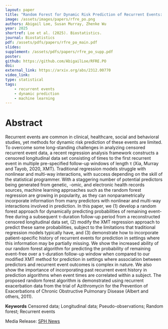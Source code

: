 ```yaml
---
layout: paper
title: "Random Forest for Dynamic Risk Prediction of Recurrent Events: A Pseudo-Observation Approach"
image: /assets/images/papers/rfre_po.png
authors: Abigail Loe, Susan Murray, Zhenke Wu
year: 2025
shortref: Loe et al. (2025). Biostatistics.
journal: Biostatistics
pdf: /assets/pdfs/papers/rfre_po_main.pdf
slides: 
supplement: /assets/pdfs/papers/rfre_po_supp.pdf  
poster: 
github: https://github.com/AbigailLoe/RFRE.PO
doi: 
external_link: https://arxiv.org/abs/2312.00770
video_link: 
type: statistical
tags:
    - recurrent events
    - dynamic prediction
    - machine learning
---
```


# Abstract

Recurrent events are common in clinical, healthcare, social and behavioral studies, yet methods for dynamic risk prediction of these events are limited. To overcome some long-standing challenges in analyzing censored recurrent event data, a recent regression analysis framework constructs a censored longitudinal data set consisting of times to the first recurrent event in multiple pre-specified follow-up windows of length τ (Xia, Murray and Tayob, 2020, XMT). Traditional regression models struggle with nonlinear and multi-way interactions, with success depending on the skill of the statistical programmer. With a staggering number of potential predictors being generated from genetic, -omic, and electronic health records sources, machine learning approaches such as the random forest regression are growing in popularity, as they can nonparametrically incorporate information from many predictors with nonlinear and multi-way interactions involved in prediction. In this paper, we (1) develop a random forest approach for dynamically predicting probabilities of remaining event-free during a subsequent τ-duration follow-up period from a reconstructed censored longitudinal data set, (2) modify the XMT regression approach to predict these same probabilities, subject to the limitations that traditional regression models typically have, and (3) demonstrate how to incorporate patient-specific history of recurrent events for prediction in settings where this information may be partially missing. We show the increased ability of our random forest algorithm for predicting the probability of remaining event-free over a τ-duration follow-up window when compared to our modified XMT method for prediction in settings where association between predictors and recurrent event outcomes is complex in nature. We also show the importance of incorporating past recurrent event history in prediction algorithms when event times are correlated within a subject. The proposed random forest algorithm is demonstrated using recurrent exacerbation data from the trial of Azithromycin for the Prevention of Exacerbations of Chronic Obstructive Pulmonary Disease (Albert and others, 2011).

**Keywords** Censored data; Longitudinal data; Pseudo-observations; Random forest; Recurrent events

Media Release: [SPH News](https://sph.umich.edu/news/2025posts/biostatisticians-use-machine-learning-approach-to-improve-risk-prediction-for-recurrent-health-events.html)